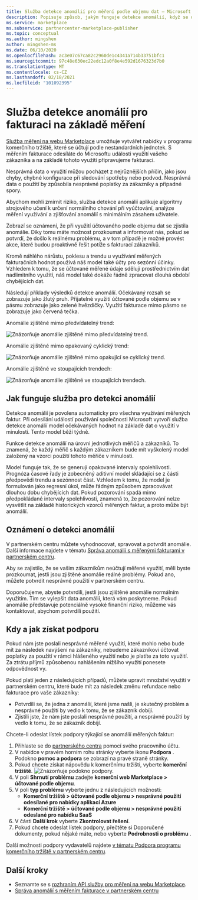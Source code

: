 ```yaml
---
title: Služba detekce anomálií pro měření podle objemu dat – Microsoft Azure Marketplace
description: Popisuje způsob, jakým funguje detekce anomálií, když se odesílají oznámení a co s nimi dělat, a možnosti podpory.
ms.service: marketplace
ms.subservice: partnercenter-marketplace-publisher
ms.topic: conceptual
ms.author: mingshen
author: mingshen-ms
ms.date: 06/10/2020
ms.openlocfilehash: ac3e07c67ca82c2960de1c4341a714b33751bfc1
ms.sourcegitcommit: 97c48e630ec22edc12a0f8e4e592d1676323d7b0
ms.translationtype: MT
ms.contentlocale: cs-CZ
ms.lasthandoff: 02/18/2021
ms.locfileid: "101092395"
---
```

# <a name="anomaly-detection-service-for-metered-billing"></a>Služba detekce anomálií pro fakturaci na základě měření

[Služba měření na webu Marketplace](marketplace-metering-service-apis-faq.md) umožňuje vytvářet nabídky v programu komerčního tržiště, které se účtují podle nestandardních jednotek. S měřením fakturace odesíláte do Microsoftu události využití vašeho zákazníka a na základě tohoto využití připravujeme fakturaci.

Nesprávná data o využití můžou pocházet z nejrůznějších příčin, jako jsou chyby, chybné konfigurace při sledování spotřeby nebo podvod. Nesprávná data o použití by způsobila nesprávné poplatky za zákazníky a případné spory.

Abychom mohli zmírnit riziko, služba detekce anomálií aplikuje algoritmy strojového učení k určení normálního chování při vyúčtování, analýze měření využívání a zjišťování anomálií s minimálním zásahem uživatele.

Zobrazí se oznámení, že při využití účtovaného podle objemu dat se zjistila anomálie. Díky tomu máte možnost prozkoumat a informovat nás, pokud se potvrdí, že došlo k reálnému problému, a v tom případě je možné provést akce, které budou proaktivně řešit potíže s fakturací zákazníků.

Kromě náhlého nárůstu, poklesu a trendu u využívání měřených fakturačních hodnot používá náš model také účty pro sezónní účinky. Vzhledem k tomu, že se účtované měřené údaje sdělují prostřednictvím dat nadlimitního využití, náš model také dokáže řádně zpracovat dlouhá období chybějících dat.

Následují příklady výsledků detekce anomálií. Očekávaný rozsah se zobrazuje jako žlutý pruh. Přijatelné využití účtované podle objemu se v pásmu zobrazuje jako zelené hvězdičky. Využití fakturace mimo pásmo se zobrazuje jako červená tečka.  

Anomálie zjištěné mimo předvídatelný trend:

![Znázorňuje anomálie zjištěné mimo předvídatelný trend.](media/anomaly-1.png)

Anomálie zjištěné mimo opakovaný cyklický trend:

![Znázorňuje anomálie zjištěné mimo opakující se cyklický trend.](media/anomaly-2.png)

Anomálie zjištěné ve stoupajících trendech:

![Znázorňuje anomálie zjištěné ve stoupajících trendech.](media/anomaly-3.png)

## <a name="how-anomaly-detection-service-works"></a>Jak funguje služba pro detekci anomálií

Detekce anomálií je povolena automaticky pro všechna využívání měřených faktur. Při odesílání událostí používání společnosti Microsoft vytvoří služba detekce anomálií model očekávaných hodnot na základě dat o využití v minulosti. Tento model běží týdně.

Funkce detekce anomálií na úrovni jednotlivých měřičů a zákazníků. To znamená, že každý měřič s každým zákazníkem bude mít vyškolený model založený na vzorci použití tohoto měřiče v minulosti.

Model funguje tak, že se generují opakované intervaly spolehlivosti. Prognóza časové řady je zobecněný aditivní model skládající se z části předpovědi trendu a sezónnost část. Vzhledem k tomu, že model je formulován jako regresní úkol, může řádným způsobem zpracovávat dlouhou dobu chybějících dat. Pokud pozorování spadá mimo předpokládané intervaly spolehlivosti, znamená to, že pozorování nelze vysvětlit na základě historických vzorců měřených faktur, a proto může být anomálií.

## <a name="anomaly-detection-notification"></a>Oznámení o detekci anomálií

V partnerském centru můžete vyhodnocovat, spravovat a potvrdit anomálie. Další informace najdete v tématu [Správa anomálií s měřenými fakturami v partnerském centru](../anomaly-detection.md).

Aby se zajistilo, že se vašim zákazníkům neúčtují měřené využití, měli byste prozkoumat, jestli jsou zjištěné anomálie reálné problémy. Pokud ano, můžete potvrdit nesprávné použití v partnerském centru.

Doporučujeme, abyste potvrdili, jestli jsou zjištěné anomálie normálním využitím. Tím se vylepšit data anomálií, která vám poskytneme. Pokud anomálie představuje potenciálně vysoké finanční riziko, můžeme vás kontaktovat, abychom potvrdili použití.

## <a name="when-and-how-to-get-support"></a>Kdy a jak získat podporu

Pokud nám jste poslali nesprávné měřené využití, které mohlo nebo bude mít za následek navýšení na zákazníky, nebudeme zákazníkovi účtovat poplatky za použití v rámci hlášeného využití nebo je platíte za toto využití. Za ztrátu příjmů způsobenou nahlášením nižšího využití ponesete odpovědnost vy.

Pokud platí jeden z následujících případů, můžete upravit množství využití v partnerském centru, které bude mít za následek změnu refundace nebo fakturace pro vaše zákazníky:

- Potvrdili se, že jedna z anomálií, které jsme našli, je skutečný problém a nesprávné použití by vedlo k tomu, že se zákazník dobíjí.
- Zjistili jste, že nám jste poslali nesprávné použití, a nesprávné použití by vedlo k tomu, že se zákazník dobíjí.

Chcete-li odeslat lístek podpory týkající se anomálií měřených faktur:

1. Přihlaste se do [partnerského centra](https://partner.microsoft.com/dashboard/commercial-marketplace/overview) pomocí svého pracovního účtu.
1. V nabídce v pravém horním rohu stránky vyberte ikonu **Podpora** . Podokno **pomoc a podpora** se zobrazí na pravé straně stránky.
1. Pokud chcete získat nápovědu k komerčnímu tržišti, vyberte **komerční tržiště**.
   ![Znázorňuje podokno podpory.](../media/support/commercial-marketplace-support-pane.png)
1. V poli **Shrnutí problému** zadejte **komerční web Marketplace > účtované podle objemu**.
1. V poli **typ problému** vyberte jednu z následujících možností:
    - **Komerční tržiště > účtované podle objemu > nesprávné použití odesílané pro nabídky aplikací Azure**
    - **Komerční tržiště > účtované podle objemu > nesprávné použití odeslané pro nabídku SaaS**
1. V části **Další krok** vyberte **Zkontrolovat řešení**.
1. Pokud chcete odeslat lístek podpory, přečtěte si Doporučené dokumenty, pokud nějaké máte, nebo vyberte **Podrobnosti o problému** .

Další možnosti podpory vydavatelů najdete [v tématu Podpora programu komerčního tržiště v partnerském centru](../support.md).

## <a name="next-steps"></a>Další kroky

- Seznamte se s [rozhraním API služby pro měření na webu Marketplace](marketplace-metering-service-apis.md).
- [Správa anomálií s měřením fakturace v partnerském centru](../anomaly-detection.md)
